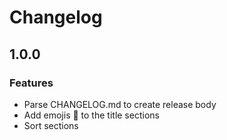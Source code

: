 # Changelog

## 1.0.0

### Features

* Parse CHANGELOG.md to create release body
* Add emojis 🚀 to the title sections
* Sort sections